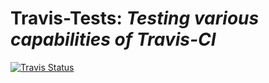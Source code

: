 # Travis-Tests: *Testing various capabilities of Travis-CI*

[![Travis Status](https://travis-ci.org/uroboro/Travis-Tests.svg)](https://travis-ci.org/uroboro/Travis-Tests)
